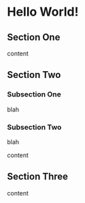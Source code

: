 # Hello World!

<!-- toc start max-level=2 -->
<!-- toc end -->

## Section One

content

## Section Two

### Subsection One

blah

### Subsection Two

blah

content

## Section Three

content
